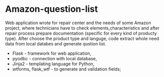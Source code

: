 # Amazon-question-list
Web application wrote for repair center and the needs of some Amazon project, where technicians have to check elements,characteristics and after repair process prepare documentation (specific for every kind of producty type). After choose the product type and languge, code extract whole need data from local databes and generate qustion list.

 * Flask - framework for web application,
 * pyodbc - connection with local database,
 * Jinja2 -  templating language for Python,
 * wtforms, flask_wtf - to generate and validation fields;
